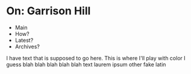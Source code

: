 <!DOCTYPE html>
<!DOCTYPE css>
<html>
  <head>
    <meta charset="utf-8">
      <title>On: Garrison Hill</title>
    <link rel="index" href="index.html">
    <link rel="stylesheet" href="stylesheet.css">
    
  </head>
</html>

<html>
  <body>
    <div class=header>
      <h1>
      On: Garrison Hill
      </h1>
    </div>
      
  <ul>
  <li>Main</li>
  <li>How?
  <li>Latest?</li>
  <li>Archives?</li>
</ul>
    </div>
    


<p>
  I have text that is supposed to go here. This is where I'll play with color I guess
  blah blah blah
  blah blah text
  laurem ipsum other fake latin
</p>
</div>

  </body>
</html>


